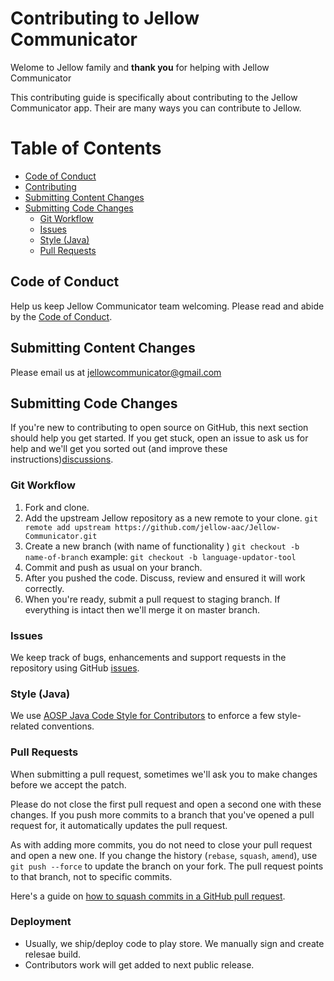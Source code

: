 # Contributing to Jellow Communicator

Welome to Jellow family and **thank you** for helping with Jellow Communicator

This contributing guide is specifically about contributing to the Jellow Communicator app. Their are many ways you can contribute to Jellow.

# Table of Contents

* [Code of Conduct](#code-of-conduct)
* [Contributing](#contributing)
* [Submitting Content Changes](#submitting-content-changes)
* [Submitting Code Changes](#submitting-code-changes)
    - [Git Workflow](#git-workflow)
    - [Issues](#issues)
    - [Style (Java)](#style-java)
    - [Pull Requests](#pull-requests)
## Code of Conduct

Help us keep Jellow Communicator team welcoming. Please read and abide by the [Code of Conduct][coc].

## Submitting Content Changes

Please email us at <jellowcommunicator@gmail.com>

## Submitting Code Changes

If you're new to contributing to open source on GitHub, this next section should help you get started.
If you get stuck, open an issue to ask us for help and we'll get you sorted out (and improve these instructions)[discussions][].

### Git Workflow

1. Fork and clone.
2. Add the upstream Jellow repository as a new remote to your clone.
   `git remote add upstream https://github.com/jellow-aac/Jellow-Communicator.git`
3. Create a new branch (with name of functionality )
   `git checkout -b name-of-branch`
   example: `git checkout -b language-updator-tool`
4. Commit and push as usual on your branch.
5. After you pushed the code. Discuss, review and ensured it will work correctly.
5. When you're ready, submit a pull request to staging branch. If everything is intact then we'll 
   merge it on master branch.

### Issues

We keep track of bugs, enhancements and support requests in the repository using GitHub [issues][].

### Style (Java)

We use [AOSP Java Code Style for Contributors][coding-style] 
to enforce a few style-related conventions.

### Pull Requests

When submitting a pull request, sometimes we'll ask you to make changes before
we accept the patch.

Please do not close the first pull request and open a second one with these
changes. If you push more commits to a branch that you've opened a pull
request for, it automatically updates the pull request.

As with adding more commits, you do not need to close your pull request and open a new one.
If you change the history (`rebase`, `squash`, `amend`), use `git push --force` to update the branch on your fork.
The pull request points to that branch, not to specific commits.

Here's a guide on [how to squash commits in a GitHub pull request][squash-commits].

### Deployment

- Usually, we ship/deploy code to play store. We manually sign and  create relesae build.
- Contributors work will get added to next public release.


[coc]: https://github.com/jellow-aac/Jellow-Communicator/blob/master/CODE_OF_CONDUCT.md
[coding-style]: https://source.android.com/setup/contribute/code-style
[squash-commits]: http://blog.steveklabnik.com/posts/2012-11-08-how-to-squash-commits-in-a-github-pull-request
[issues]: https://github.com/jellow-aac/Jellow-Communicator/issues
[discussions]: https://github.com/jellow-aac/Jellow-Communicator/issues
